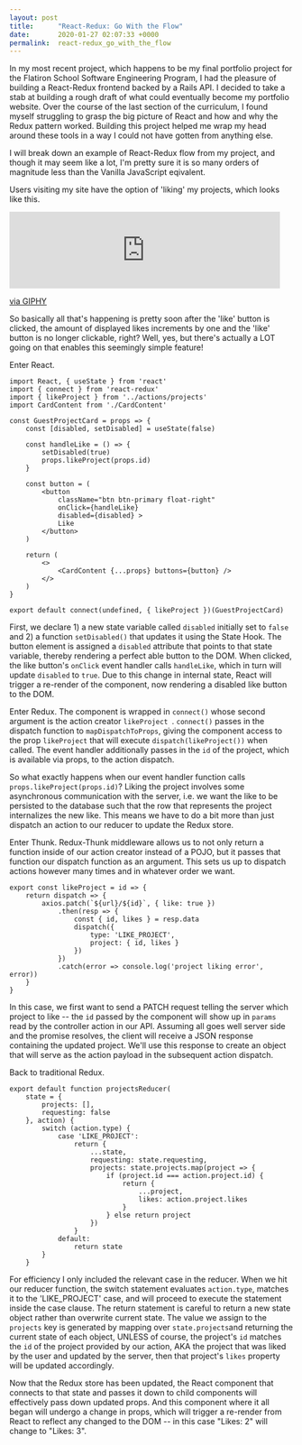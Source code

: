 ```yaml
---
layout: post
title:      "React-Redux: Go With the Flow"
date:       2020-01-27 02:07:33 +0000
permalink:  react-redux_go_with_the_flow
---
```


In my most recent project, which happens to be my final portfolio project for the Flatiron School Software Engineering Program, I had the pleasure of building a React-Redux frontend backed by a Rails API. I decided to take a stab at building a rough draft of what could eventually become my portfolio website. Over the course of the last section of the curriculum, I found myself struggling to grasp the big picture of React and how and why the Redux pattern worked. Building this project helped me wrap my head around these tools in a way I could not have gotten from anything else. 

I will break down an example of React-Redux flow from my project, and though it may seem like a lot, I'm pretty sure it is so many orders of magnitude less than the Vanilla JavaScript eqivalent.

Users visiting my site have the option of 'liking' my projects, which looks like this.

<iframe src="https://giphy.com/embed/J2hFwj9d0VyVUn6t2C" width="480" height="136" frameBorder="0" class="giphy-embed" allowFullScreen></iframe><p><a href="https://giphy.com/gifs/J2hFwj9d0VyVUn6t2C">via GIPHY</a></p>
So basically all that's happening is pretty soon after the 'like' button is clicked, the amount of displayed likes increments by one and the 'like' button is no longer clickable, right? Well, yes, but there's actually a LOT going on that enables this seemingly simple feature!

Enter React.
```
import React, { useState } from 'react'
import { connect } from 'react-redux'
import { likeProject } from '../actions/projects'
import CardContent from './CardContent'

const GuestProjectCard = props => {
    const [disabled, setDisabled] = useState(false)

    const handleLike = () => {
        setDisabled(true)
        props.likeProject(props.id)
    }

    const button = (
        <button 
            className="btn btn-primary float-right" 
            onClick={handleLike}
            disabled={disabled} >
            Like
        </button>
    )

    return (
        <>
            <CardContent {...props} buttons={button} />
        </>
    )
}

export default connect(undefined, { likeProject })(GuestProjectCard)
```
First, we declare 1) a new state variable called `disabled` initially set to `false` and 2) a function `setDisabled()` that updates it using the State Hook. The button element is assigned a `disabled` attribute that points to that state variable, thereby rendering a perfect able button to the DOM. When clicked, the like button's `onClick` event handler calls `handleLike`, which in turn will update `disabled` to `true`. Due to this change in internal state, React will trigger a re-render of the component, now rendering a disabled like button to the DOM. 

Enter Redux. The component is wrapped in `connect()` whose second argument is the action creator `likeProject `. `connect()` passes in the dispatch function to `mapDispatchToProps`, giving the component access to the prop `likeProject` that will execute `dispatch(likeProject())` when called. The event handler additionally passes in the `id` of the project, which is available via props, to the action dispatch.

So what exactly happens when our event handler function calls `props.likeProject(props.id)`? Liking the project involves some asynchronous communication with the server, i.e. we want the like to be persisted to the database such that the row that represents the project internalizes the new like. This means we have to do a bit more than just dispatch an action to our reducer to update the Redux store.

Enter Thunk. Redux-Thunk middleware allows us to not only return a function inside of our action creator instead of a POJO, but it passes that function our dispatch function as an argument. This sets us up to dispatch actions however many times and in whatever order we want. 
```
export const likeProject = id => {
    return dispatch => {
        axios.patch(`${url}/${id}`, { like: true })
            .then(resp => {
                const { id, likes } = resp.data
                dispatch({
                    type: 'LIKE_PROJECT',
                    project: { id, likes }
                })
            })
            .catch(error => console.log('project liking error', error))
    }
}
```
In this case, we first want to send a PATCH request telling the server which project to like -- the `id` passed by the component will show up in `params` read by the controller action in our API. Assuming all goes well server side and the promise resolves, the client will receive a JSON response containing the updated project. We'll use this response to create an object that will serve as the action payload in the subsequent action dispatch.

Back to traditional Redux.
```
export default function projectsReducer(
    state = {
        projects: [],
        requesting: false
    }, action) {
        switch (action.type) {
            case 'LIKE_PROJECT':
                return {
                    ...state,
                    requesting: state.requesting,
                    projects: state.projects.map(project => {
                        if (project.id === action.project.id) {
                            return {
                                ...project,
                                likes: action.project.likes
                            }
                        } else return project
                    })
                }
            default:
                return state
        }
    }
```
For efficiency I only included the relevant case in the reducer. When we hit our reducer function, the switch statement evaluates `action.type`, matches it to the 'LIKE_PROJECT' case, and will proceed to execute the statement inside the case clause. The return statement is careful to return a new state object rather than overwrite current state. The value we assign to the `projects` key is generated by mapping over `state.projects`and returning the current state of each object, UNLESS of course, the project's `id` matches the `id` of the project provided by our action, AKA the project that was liked by the user and updated by the server, then that project's `likes` property will be updated accordingly. 

Now that the Redux store has been updated, the React component that connects to that state and passes it down to child components will effectively pass down updated props. And this component where it all began will undergo a change in props, which will trigger a re-render from React to reflect any changed to the DOM -- in this case "Likes: 2" will change to "Likes: 3". 



